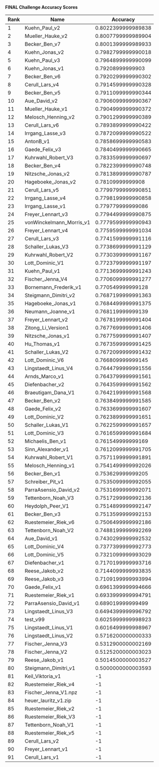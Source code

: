 **FINAL Challenge Accuracy Scores**



|Rank|Name|Accuracy|
|----|-----|---|
|1|Kuehn_Paul_v2|0.8022399999989838|
|2|Mueller_Hauke_v2|0.8007799999989904|
|3|Becker_Ben_v7|0.8001399999989933|
|4|Kuehn_Jonas_v2|0.7982799999990018|
|5|Kuehn_Paul_v3|0.7964899999990099|
|6|Kuehn_Jonas_v1|0.79208999999903|
|7|Becker_Ben_v6|0.7920299999990302|
|8|Cerull_Lars_v4|0.7914599999990328|
|9|Becker_Ben_v5|0.7911099999990344|
|10|Aue_David_v2|0.7906099999990367|
|11|Mueller_Hauke_v1|0.7904999999990372|
|12|Melosch_Henning_v2|0.7901299999990389|
|13|Cerull_Lars_v6|0.7893899999990422|
|14|Irrgang_Lasse_v3|0.7872099999990522|
|15|AntonB_v1|0.7858699999990583|
|16|Gaede_Felix_v3|0.7840499999990665|
|17|Kuhrwahl_Robert_V3|0.7833599999990697|
|18|Becker_Ben_v4|0.7822399999990748|
|19|Nitzsche_Jonas_v2|0.7813899999990787|
|20|Hageboeke_Jonas_v2|0.78109999999908|
|21|Cerull_Lars_v5|0.7799799999990851|
|22|Irrgang_Lasse_v4|0.7798199999990858|
|23|Irrgang_Lasse_v1|0.779779999999086|
|24|Freyer_Lennart_v3|0.7794499999990875|
|25|vonWinckelmann_Morris_v1|0.7779599999990943|
|26|Freyer_Lennart_v4|0.7759599999991034|
|27|Cerull_Lars_v3|0.7741599999991116|
|28|Schaller_Lukas_V3|0.7738699999991129|
|29|Kuhrwahl_Robert_V2|0.7730399999991167|
|30|Lott_Dominic_V1|0.7723799999991197|
|31|Kuehn_Paul_v1|0.7713699999991243|
|32|Fischer_Jenna_V4|0.7706099999991277|
|33|Bornemann_Frederik_v1|0.770549999999128|
|34|Steigmann_Dimitri_v2|0.7687199999991363|
|35|Hageboeke_Jonas_v1|0.7684499999991375|
|36|Neumann_Joanne_v1|0.768119999999139|
|37|Freyer_Lennart_v2|0.7678199999991404|
|38|Zitong_Li_Version1|0.7677699999991406|
|39|Nitzsche_Jonas_v1|0.7677599999991407|
|40|Hu_Thomas_v1|0.7673599999991425|
|41|Schaller_Lukas_V2|0.7672099999991432|
|42|Lott_Dominic_V6|0.766809999999145|
|43|Lingstaedt_Linus_V4|0.7644799999991556|
|44|Arnds_Marco_v1|0.7643799999991561|
|45|Diefenbacher_v2|0.7643599999991562|
|46|Braeutigam_Dana_V1|0.7642199999991568|
|47|Becker_Ben_v2|0.7638499999991585|
|48|Gaede_Felix_v2|0.7633699999991607|
|49|Lott_Dominic_V2|0.7623899999991651|
|50|Schaller_Lukas_V1|0.7622599999991657|
|51|Lott_Dominic_V3|0.7616599999991684|
|52|Michaelis_Ben_v1|0.761549999999169|
|53|Sinn_Alexander_v1|0.7612099999991705|
|54|Kuhrwahl_Robert_V1|0.7571199999991891|
|55|Melosch_Henning_v1|0.7541499999992026|
|56|Becker_Ben_v1|0.753629999999205|
|57|Schreiber_Pit_v1|0.7535099999992055|
|58|ParraAsensio_David_v2|0.7531699999992071|
|59|Tettenborn_Noah_V3|0.7517299999992136|
|60|Heydolph_Peer_V1|0.7514899999992147|
|61|Becker_Ben_v3|0.7513599999992153|
|62|Ruestemeier_Riek_v6|0.7506499999992186|
|63|Tettenborn_Noah_V2|0.7488199999992269|
|64|Aue_David_v1|0.7430299999992532|
|65|Lott_Dominic_V4|0.7377399999992773|
|66|Lott_Dominic_V5|0.7321099999993029|
|67|Diefenbacher_v1|0.7170199999993716|
|68|Reese_Jakob_v2|0.7144099999993835|
|69|Reese_Jakob_v3|0.7109199999993994|
|70|Gaede_Felix_v1|0.6961399999994666|
|71|Ruestemeier_Riek_v1|0.6933999999994791|
|72|ParraAsensio_David_v1|0.689019999999499|
|73|Lingstaedt_Linus_V3|0.6494399999996792|
|74|test_v99|0.6025999999998923|
|75|Lingstaedt_Linus_V1|0.6016499999998967|
|76|Lingstaedt_Linus_V2|0.5716200000000333|
|77|Fischer_Jenna_V3|0.5312900000002169|
|78|Fischer_Jenna_V2|0.5125200000003023|
|79|Reese_Jakob_v1|0.5014500000003527|
|80|Steigmann_Dimitri_v1|0.5000000000003593|
|81|Keil_Viktoria_v1|-1|
|82|Ruestemeier_Riek_v4|-1|
|83|Fischer_Jenna_V1.npz|-1|
|84|heuer_lauritz_v1.zip|-1|
|85|Ruestemeier_Riek_v2|-1|
|86|Ruestemeier_Riek_V3|-1|
|87|Tettenborn_Noah_V1|-1|
|88|Ruestemeier_Riek_v5|-1|
|89|Cerull_Lars_v2|-1|
|90|Freyer_Lennart_v1|-1|
|91|Cerull_Lars_v1|-1|
